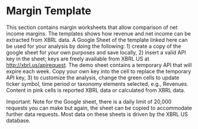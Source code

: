 # Margin Template
This section contains margin worksheets that allow comparison of net income margins. The templates shows how revenue and net income can be extracted from XBRL data. A Google Sheet of the template linked here can be used for your analysis by doing the following: 1) create a copy of the google sheet for your own purposes and save locally, 2) insert a valid API key in the sheet; keys are freely available from XBRL US at http://xbrl.us/apirequest. The demo sheet contains a temporary API that will expire each week. Copy your own key into the cell to replace the temporary API key, 3) to customize the analysis, change the green cells to update ticker symbol, time period or taxonomy elements selected, e.g., Revenues. Content in pink cells is reported XBRL data or calculated from XBRL data.

Important: Note for the Google sheet, there is a daily limit of 20,000 requests you can make but again, the sheet can be copied to accommodate further data requests. Most data on these sheets is driven by the XBRL US database.
